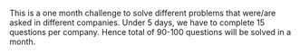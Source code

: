 This is a one month challenge to solve different problems that were/are asked in different companies.
Under 5 days, we have to complete 15 questions per company. Hence total of 90-100 questions will be solved in a month.
